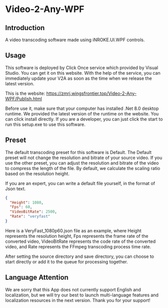 # Video-2-Any-WPF

## Introduction

A video transcoding software made using iNROKE.UI.WPF controls.

## Usage

This software is deployed by Click Once service which provided by Visual Studio. You can get it on this website. With the help of the service, you can immediately update your V2A as soon as the time when we release the latest version.

This is the website: https://zmrj.wingsfrontier.top/Video-2-Any-WPF/Publish.html

Before use it, make sure that your computer has installed .Net 8.0 desktop runtime. We provided the latest version of the runtime on the website. You can click install directly. If you are a developer, you can just click the start to run this setup.exe to use this software.

## Preset

The default transcoding preset for this software is Default. The Default preset will not change the resolution and bitrate of your source video. If you use the other preset, you can adjust the resolution and bitrate of the video to compress the length of the file. By default, we calculate the scaling ratio based on the resolution height.

If you are an expert, you can write a default file yourself, in the format of Json text.

```json
{
  "Height": 1080,
  "Fps": 60,
  "VideoBitRate": 2500,
  "Rate": "veryfast"
}
```

Here is a VeryFast_1080p60.json file as an example, where Height represents the resolution height, Fps represents the frame rate of the converted video, VideoBitRate represents the code rate of the converted video, and Rate represents the FFmpeg transcoding process time rate.

After setting the source directory and save directory, you can choose to start directly or add it to the queue for processing together.

## Language Attention

We are sorry that this App does not currently support English and localization, but we will try our best to launch multi-language features and localization resources in the next version. Thank you for your support!